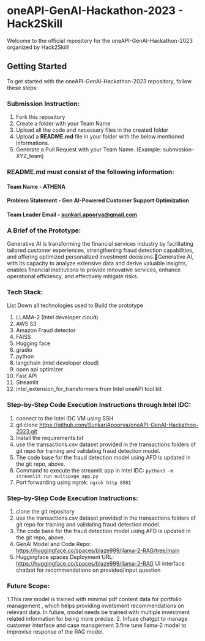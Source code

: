 # oneAPI-GenAI-Hackathon-2023 - Hack2Skill

Welcome to the official repository for the oneAPI-GenAI-Hackathon-2023 organized by Hack2Skill!

## Getting Started

To get started with the oneAPI-GenAI-Hackathon-2023 repository, follow these steps:

### Submission Instruction:
  1. Fork this repository
  2. Create a folder with your Team Name
  3. Upload all the code and necessary files in the created folder
  4. Upload a **README.md** file in your folder with the below mentioned informations.
  5. Generate a Pull Request with your Team Name. (Example: submission-XYZ_team)

### README.md must consist of the following information:

#### Team Name - ATHENA
#### Problem Statement - Gen AI-Powered Customer Support Optimization
#### Team Leader Email - sunkari.apoorva@gmail.com

### A Brief of the Prototype:
  Generative AI is transforming the financial services industry by facilitating tailored customer experiences, strengthening fraud detection capabilities, and offering optimized personalized investment decisions.Generative AI, with its capacity to analyze extensive data and derive valuable insights, enables financial institutions to provide innovative services, enhance operational efficiency, and effectively mitigate risks.
  
### Tech Stack: 
   List Down all technologies used to Build the prototype
   1. LLAMA-2 (Intel developer cloud)
   2. AWS S3
   3. Amazon Fraud detector
   4. FAISS
   5. Hugging face
   6. gradio
   7. python
   8. langchain (intel developer cloud)
   9. open api optimizer
   10. Fast API
   11. Streamlit
   12. intel_extension_for_transformers from Intel oneAPI tool kit


### Step-by-Step Code Execution Instructions through Intel IDC:
  1. connect to the Intel IDC VM using SSH
  2. git clone https://github.com/SunkariApoorva/oneAPI-GenAI-Hackathon-2023.git
  3. Install the requirements.txt
  4. use the transactions.csv dataset provided in the transactions folders of git repo for training and validating fraud detection model.
  5. The code base for the fraud detection model using AFD is updated in the git repo, above.
  6. Command to execute the streamlit app in Intel IDC: ``` python3 -m streamlit run multipage_app.py ```
  7. Port forwarding using ngrok: ``` ngrok http 8501 ```


### Step-by-Step Code Execution Instructions:
  1. clone the git repository
  2. use the transactions.csv dataset provided in the transactions folders of git repo for training and validating fraud detection model.
  3. The code base for the fraud detection model using AFD is updated in the git repo, above.
  4. GenAI Model and Code Repo: https://huggingface.co/spaces/blaze999/llama-2-RAG/tree/main
  5. Huggingface spaces Deployment URL: https://huggingface.co/spaces/blaze999/llama-2-RAG UI interface chatbot for recommendations on provided/input question
  
### Future Scope:
1.This raw model is trained with minimal pdf content data for portfolio management , which helps providing invetsment recommendations on relevant data.
In future, model needs be trained with multiple investment related information for being more precise.
2. Infuse chatgpt to manage customer interface and case management
3.fine tune llama-2 model to improvise response of the RAG model.
